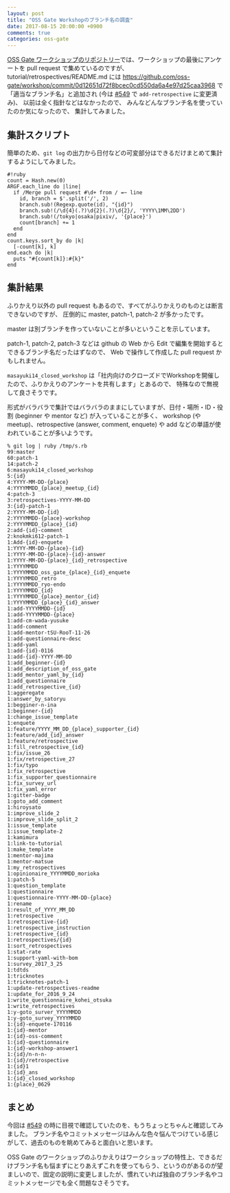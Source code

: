 ```yaml
---
layout: post
title: "OSS Gate Workshopのブランチ名の調査"
date: 2017-08-15 20:00:00 +0900
comments: true
categories: oss-gate
---
```

[OSS Gate ワークショップのリポジトリー](https://github.com/oss-gate/workshop)では、ワークショップの最後にアンケートを pull request で集めているのですが、
tutorial/retrospectives/README.md には https://github.com/oss-gate/workshop/commit/0d12651d72f8bcec0cd550da6a4e97d25caa3968 で「適当なブランチ名」と追加され (今は [#549](https://github.com/oss-gate/workshop/pull/549) で `add-retrospective` に変更済み)、
以前は全く指針などはなかったので、
みんなどんなブランチ名を使っていたのか気になったので、
集計してみました。

<!--more-->

## 集計スクリプト

簡単のため、`git log` の出力から日付などの可変部分はできるだけまとめて集計するようにしてみました。

```
#!ruby
count = Hash.new(0)
ARGF.each_line do |line|
  if /Merge pull request #\d+ from / =~ line
    id, branch = $'.split('/', 2)
    branch.sub!(Regexp.quote(id), "{id}")
    branch.sub!(/\d{4}(.?)\d{2}(.?)\d{2}/, 'YYYY\1MM\2DD')
    branch.sub!(/tokyo|osaka|pixiv/, '{place}')
    count[branch] += 1
  end
end
count.keys.sort_by do |k|
  [-count[k], k]
end.each do |k|
  puts "#{count[k]}:#{k}"
end
```

## 集計結果

ふりかえり以外の pull request もあるので、すべてがふりかえりのものとは断言できないのですが、
圧倒的に master, patch-1, patch-2 が多かったです。

master は別ブランチを作っていないことが多いということを示しています。

patch-1, patch-2, patch-3 などは github の Web から Edit で編集を開始するとできるブランチ名だったはずなので、
Web で操作して作成した pull request かもしれません。

`masayuki14_closed_workshop` は「社内向けのクローズドでWorkshopを開催したので、ふりかえりのアンケートを共有します」とあるので、
特殊なので無視して良さそうです。

形式がバラバラで集計ではバラバラのままにしていますが、日付・場所・ID・役割 (beginner や mentor など) が入っていることが多く、
workshop (や meetup)、retrospective (answer, comment, enquete) や add などの単語が使われていることが多いようです。

```
% git log | ruby /tmp/s.rb
99:master
60:patch-1
14:patch-2
6:masayuki14_closed_workshop
5:{id}
4:YYYY-MM-DD-{place}
4:YYYYMMDD_{place}_meetup_{id}
4:patch-3
3:retrospectives-YYYY-MM-DD
3:{id}-patch-1
2:YYYY-MM-DD-{id}
2:YYYYMMDD-{place}-workshop
2:YYYYMMDD_{place}_{id}
2:add-{id}-comment
2:knokmki612-patch-1
1:Add-{id}-enquete
1:YYYY-MM-DD-{place}-{id}
1:YYYY-MM-DD-{place}-{id}-answer
1:YYYY-MM-DD-{place}_{id}_retrospective
1:YYYYMMDD
1:YYYYMMDD_oss_gate_{place}_{id}_enquete
1:YYYYMMDD_retro
1:YYYYMMDD_ryo-endo
1:YYYYMMDD_{id}
1:YYYYMMDD_{place}_mentor_{id}
1:YYYYMMDD_{place}_{id}_answer
1:add-YYYYMMDD-{id}
1:add-YYYYMMDD-{place}
1:add-cm-wada-yusuke
1:add-comment
1:add-mentor-tSU-RooT-11-26
1:add-questionnaire-desc
1:add-yaml
1:add-{id}-0116
1:add-{id}-YYYY-MM-DD
1:add_beginner-{id}
1:add_description_of_oss_gate
1:add_mentor_yaml_by_{id}
1:add_questionnaire
1:add_retrospective_{id}
1:aggeregate
1:answer_by_satoryu
1:begginer-n-ina
1:beginner-{id}
1:change_issue_template
1:enquete
1:feature/YYYY_MM_DD_{place}_supporter_{id}
1:feature/add_{id}_answer
1:feature/retrospective
1:fill_retrospective_{id}
1:fix/issue_26
1:fix/retrospective_27
1:fix/typo
1:fix_retrospective
1:fix_supporter_questionnaire
1:fix_survey_url
1:fix_yaml_error
1:gitter-badge
1:goto_add_comment
1:hiroysato
1:improve_slide_2
1:improve_slide_split_2
1:issue_template
1:issue_template-2
1:kamimura
1:link-to-tutorial
1:make_template
1:mentor-majima
1:mentor-matsue
1:my_retrospectives
1:opinionaire_YYYYMMDD_morioka
1:patch-5
1:question_template
1:questionnaire
1:questionnaire-YYYY-MM-DD-{place}
1:rename
1:result_of_YYYY_MM_DD
1:retrospective
1:retrospective-{id}
1:retrospective_instruction
1:retrospective_{id}
1:retrospectives/{id}
1:sort_retrospectives
1:stat-rate
1:support-yaml-with-bom
1:survey_2017_3_25
1:tdtds
1:tricknotes
1:tricknotes-patch-1
1:update-retrospectives-readme
1:update_for_2016_9_24
1:write_questionnaire_kohei_otsuka
1:write_retrospectives
1:y-goto_surver_YYYYMMDD
1:y-goto_survey_YYYYMMDD
1:{id}-enquete-170116
1:{id}-mentor
1:{id}-oss-comment
1:{id}-questionnaire
1:{id}-workshop-answer1
1:{id}/n-n-n-
1:{id}/retrospective
1:{id}1
1:{id}_ans
1:{id}_closed_workshop
1:{place}_0629
```

## まとめ

今回は [#549](https://github.com/oss-gate/workshop/pull/549) の時に目視で確認していたのを、もうちょっとちゃんと確認してみました。
ブランチ名やコミットメッセージはみんな色々悩んでつけている感じがして、過去のものを眺めてみると面白いと思います。

OSS Gate のワークショップのふりかえりはワークショップの特性上、できるだけブランチ名も悩まずにとりあえずこれを使ってもらう、というのがあるのが望ましいので、固定の説明に変更しましたが、慣れていれば独自のブランチ名やコミットメッセージでも全く問題なさそうです。
